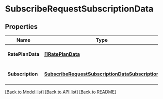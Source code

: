 # SubscribeRequestSubscriptionData

## Properties
Name | Type | Description | Notes
------------ | ------------- | ------------- | -------------
**RatePlanData** | [**[]RatePlanData**](RatePlanData.md) |  | [optional] [default to null]
**Subscription** | [**SubscribeRequestSubscriptionDataSubscription**](SubscribeRequest_SubscriptionData_Subscription.md) |  | [optional] [default to null]

[[Back to Model list]](../README.md#documentation-for-models) [[Back to API list]](../README.md#documentation-for-api-endpoints) [[Back to README]](../README.md)


